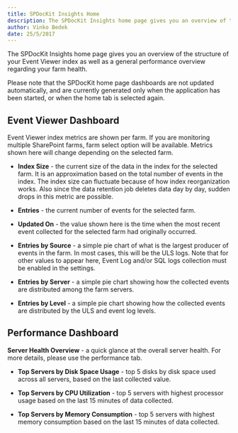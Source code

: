 ```yaml
---
title: SPDocKit Insights Home
description: The SPDocKit Insights home page gives you an overview of the structure of your index as well as a general performance overview regarding your farm health.
author: Vinko Bedek
date: 25/5/2017
---
```


The SPDocKit Insights home page gives you an overview of the structure of your Event Viewer index as well as a general performance overview regarding your farm health.

Please note that the SPDocKit home page dashboards are not updated automatically, and are currently generated only when the application has been started, or when the home tab is selected again. 

## Event Viewer Dashboard

Event Viewer index metrics are shown per farm. If you are monitoring multiple SharePoint farms, farm select option will be available. Metrics shown here will change depending on the selected farm.

 * __Index Size__ - the current size of the data in the index for the selected farm. It is an approximation based on the total number of events in the index. The index size can fluctuate because of how index reorganization works. Also since the data retention job deletes data day by day, sudden drops in this metric are possible. 

* __Entries__ - the current number of events for the selected farm. 
* __Updated On__ - the value shown here is the time when the most recent event collected for the selected farm had originally occurred. 

* __Entries by Source__ - a simple pie chart of what is the largest producer of events in the farm. In most cases, this will be the ULS logs. Note that for other values to appear here, Event Log and/or SQL logs collection must be enabled in the settings.

* __Entries by Server__ - a simple pie chart showing how the collected events are distributed among the farm servers.

* __Entries by Level__ - a simple pie chart showing how the collected events are distributed by the ULS and event log levels.


## Performance Dashboard

__Server Health Overview__ - a  quick glance at the overall server health. For more details, please use the performance tab. 

* __Top Servers by Disk Space Usage__ - top 5 disks by disk space used across all servers, based on the last collected value.

* __Top Servers by CPU Utilization__ - top 5 servers with highest processor usage based on the last 15 minutes of data collected.
* __Top Servers by Memory Consumption__ - top 5 servers with highest memory consumption based on the last 15 minutes of data collected.